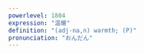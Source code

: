 ```yaml
---
powerlevel: 1804
expression: "温暖"
definition: "(adj-na,n) warmth; (P)"
pronunciation: "おんだん"
---
```

